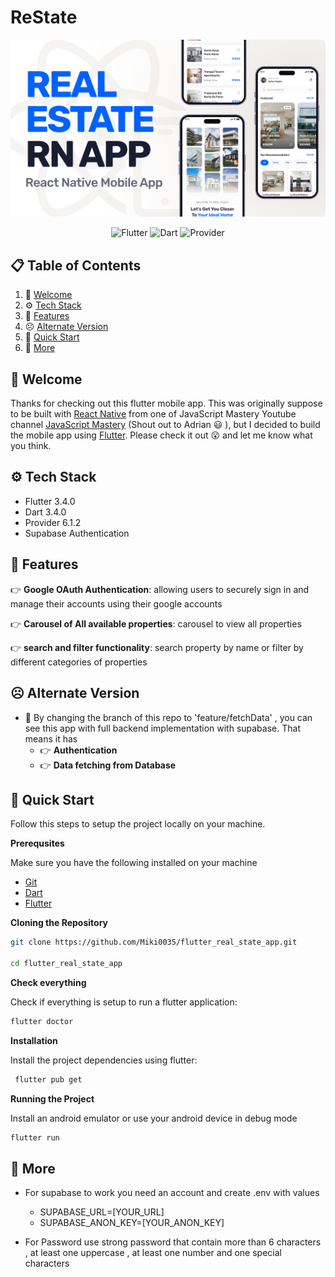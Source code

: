 # ReState

<div align="center">

![thumbnail](./assets/images/app-thumbnail.png)

</div>

<p align="center">
  <img src="https://img.shields.io/badge/Flutter-%2302569B.svg?style=for-the-badge&logo=Flutter&logoColor=white" alt="Flutter"/>
  <img src="https://img.shields.io/badge/Dart-%230175C2.svg?style=for-the-badge&logo=Dart&logoColor=white" alt="Dart"/>
  <img src="https://img.shields.io/pub/v/provider.svg?style=for-the-badge&logo=flutter&logoColor=white" alt="Provider"/>
</p>

## 📋 <a name="table">Table of Contents</a>

1. 👋 [Welcome](#welcome)
2. ⚙️ [Tech Stack](#tech-stack)
3. 🔋 [Features](#features)
4. ☹️ [Alternate Version](#alternate-version)
5. 🤸 [Quick Start](#quick-start)
6. 🚀 [More](#more)

## <a name="welcome"> 👋 Welcome </a>

Thanks for checking out this flutter mobile app. This was originally suppose to be built
with [React Native](https://reactnative.dev/) from one of JavaScript Mastery Youtube
channel [JavaScript Mastery](https://www.youtube.com/watch?v=kmy_YNhl0mw&t=13465s) (Shout out to
Adrian 😃 ), but I decided to build the mobile app using [Flutter](https://flutter.dev/). Please
check it out 😮 and let me know what you think.

## <a name="tech-stack">⚙️ Tech Stack </a>

- Flutter 3.4.0
- Dart 3.4.0
- Provider 6.1.2
- Supabase Authentication

## <a name="features">🔋 Features</a>

👉 **Google OAuth Authentication**: allowing users to securely sign in and manage their accounts using
their google accounts

👉 **Carousel of All available properties**: carousel to view all properties

👉 **search and filter functionality**: search property by name or filter by different categories of properties

## <a name="alternate-version"> ☹️ Alternate Version </a>

- 🔄 By changing the branch of this repo to 'feature/fetchData' , you can see this app with full backend implementation with supabase. That means it has
  - 👉 **Authentication**
  - 👉 **Data fetching from Database**
  

## <a name="quick-start"> 🤸 Quick Start </a>

Follow this steps to setup the project locally on your machine.

**Prerequsites**

Make sure you have the following installed on your machine

- [Git](https://git-scm.com/)
- [Dart](https://dart.dev/get-dart)
- [Flutter](https://docs.flutter.dev/get-started/)

**Cloning the Repository**

```bash
git clone https://github.com/Miki0035/flutter_real_state_app.git

cd flutter_real_state_app
```

**Check everything**

Check if everything is setup to run a flutter application:

```bash
flutter doctor
```

**Installation**

Install the project dependencies using flutter:

```bash
 flutter pub get
```

**Running the Project**

Install an android emulator or use your android device in debug mode

```bash
flutter run
```

## <a name="more"> 🚀 More </a>

- For supabase to work you need an account and create .env with values
  - SUPABASE_URL=[YOUR_URL]
  - SUPABASE_ANON_KEY=[YOUR_ANON_KEY]

- For Password use strong password that contain more than 6 characters , at least one uppercase , at
  least one number and one special characters

